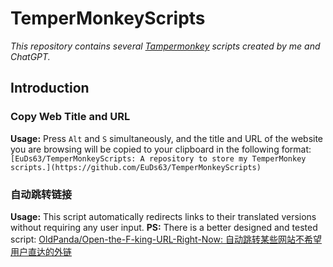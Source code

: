 # TemperMonkeyScripts

*This repository contains several [Tampermonkey](https://www.tampermonkey.net/) scripts created by me and ChatGPT.*

## Introduction

### Copy Web Title and URL

**Usage:** Press `Alt` and `S` simultaneously, and the title and URL of the website you are browsing will be copied to your clipboard in the following format:
`[EuDs63/TemperMonkeyScripts: A repository to store my TemperMonkey scripts.](https://github.com/EuDs63/TemperMonkeyScripts)`


### 自动跳转链接
**Usage:** This script automatically redirects links to their translated versions without requiring any user input.
**PS:** There is a better designed and tested script: [OldPanda/Open-the-F-king-URL-Right-Now: 自动跳转某些网站不希望用户直达的外链](https://github.com/OldPanda/Open-the-F-king-URL-Right-Now)
